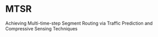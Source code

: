 # MTSR
Achieving Multi-time-step Segment Routing via Traffic Prediction and Compressive Sensing Techniques

